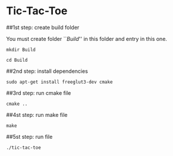 # Tic-Tac-Toe

##1st step: create build folder

You must create folder ``*Build*'' in this folder and entry in this one.

`mkdir Build`

`cd Build`

##2nd step: install dependencies

`sudo apt-get install freeglut3-dev cmake`

##3rd step: run cmake file

`cmake ..`

##4st step: run make file

`make`

##5st step: run file

`./tic-tac-toe`
